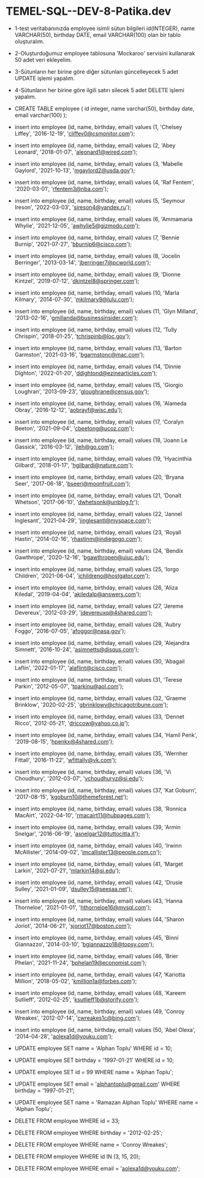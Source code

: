 # TEMEL-SQL--DEV-8-Patika.dev
- 1-test veritabanınızda employee isimli sütun bilgileri id(INTEGER), name VARCHAR(50), birthday DATE, email VARCHAR(100) olan bir tablo oluşturalım.
- 2-Oluşturduğumuz employee tablosuna 'Mockaroo' servisini kullanarak 50 adet veri ekleyelim.
- 3-Sütunların her birine göre diğer sütunları güncelleyecek 5 adet UPDATE işlemi yapalım.
- 4-Sütunların her birine göre ilgili satırı silecek 5 adet DELETE işlemi yapalım.
- CREATE TABLE employee (
    id integer,
    name varchar(50),
    birthday date,
    email varchar(100)
);
- insert into employee (id, name, birthday, email) values (1, 'Chelsey Liffey', '2016-12-19', 'cliffey0@csmonitor.com');
- insert into employee (id, name, birthday, email) values (2, 'Abey Leonard', '2018-01-07', 'aleonard1@wired.com');
- insert into employee (id, name, birthday, email) values (3, 'Mabelle Gaylord', '2021-10-13', 'mgaylord2@usda.gov');
- insert into employee (id, name, birthday, email) values (4, 'Raf Fentem', '2020-03-01', 'rfentem3@nba.com');
- insert into employee (id, name, birthday, email) values (5, 'Seymour Ireson', '2022-03-03', 'sireson4@yandex.ru');
- insert into employee (id, name, birthday, email) values (6, 'Ammamaria Whylie', '2021-12-05', 'awhylie5@gizmodo.com');
- insert into employee (id, name, birthday, email) values (7, 'Bennie Burnip', '2021-07-27', 'bburnip6@cisco.com');
- insert into employee (id, name, birthday, email) values (8, 'Jocelin Berringer', '2013-03-14', 'jberringer7@pcworld.com');
- insert into employee (id, name, birthday, email) values (9, 'Dionne Kintzel', '2019-07-12', 'dkintzel8@springer.com');
- insert into employee (id, name, birthday, email) values (10, 'Marla Kilmary', '2014-07-30', 'mkilmary9@lulu.com');
- insert into employee (id, name, birthday, email) values (11, 'Glyn Milland', '2013-02-16', 'gmillanda@businessinsider.com');
- insert into employee (id, name, birthday, email) values (12, 'Tully Chrispin', '2018-01-25', 'tchrispinb@loc.gov');
- insert into employee (id, name, birthday, email) values (13, 'Barton Garmston', '2021-03-16', 'bgarmstonc@mac.com');
- insert into employee (id, name, birthday, email) values (14, 'Dinnie Dighton', '2022-01-20', 'ddightond@ezinearticles.com');
- insert into employee (id, name, birthday, email) values (15, 'Giorgio Loughran', '2013-09-23', 'gloughrane@census.gov');
- insert into employee (id, name, birthday, email) values (16, 'Alameda Obray', '2016-12-12', 'aobrayf@wisc.edu');
- insert into employee (id, name, birthday, email) values (17, 'Coralyn Beeton', '2021-09-04', 'cbeetong@ucoz.com');
- insert into employee (id, name, birthday, email) values (18, 'Joann Le Gassick', '2016-03-12', 'jleh@go.com');
- insert into employee (id, name, birthday, email) values (19, 'Hyacinthia Gilbard', '2018-01-17', 'hgilbardi@nature.com');
- insert into employee (id, name, birthday, email) values (20, 'Bryana Seer', '2017-06-18', 'bseerj@moonfruit.com');
- insert into employee (id, name, birthday, email) values (21, 'Donalt Whetson', '2017-06-10', 'dwhetsonk@unblog.fr');
- insert into employee (id, name, birthday, email) values (22, 'Jannel Inglesant', '2021-04-29', 'jinglesantl@myspace.com');
- insert into employee (id, name, birthday, email) values (23, 'Royall Hastin', '2014-02-16', 'rhastinm@indiegogo.com');
- insert into employee (id, name, birthday, email) values (24, 'Bendix Gawthrope', '2020-12-16', 'bgawthropen@uiuc.edu');
- insert into employee (id, name, birthday, email) values (25, 'Iorgo Children', '2021-06-04', 'ichildreno@hostgator.com');
- insert into employee (id, name, birthday, email) values (26, 'Aliza Kiledal', '2019-04-04', 'akiledalp@answers.com');
- insert into employee (id, name, birthday, email) values (27, 'Jereme Devereux', '2012-03-29', 'jdevereuxq@4shared.com');
- insert into employee (id, name, birthday, email) values (28, 'Aubry Foggo', '2016-07-05', 'afoggor@nasa.gov');
- insert into employee (id, name, birthday, email) values (29, 'Alejandra Simnett', '2016-10-24', 'asimnetts@disqus.com');
- insert into employee (id, name, birthday, email) values (30, 'Abagail Laflin', '2022-01-17', 'alaflint@cisco.com');
- insert into employee (id, name, birthday, email) values (31, 'Terese Parkin', '2012-05-07', 'tparkinu@aol.com');
- insert into employee (id, name, birthday, email) values (32, 'Graeme Brinklow', '2020-02-25', 'gbrinklowv@chicagotribune.com');
- insert into employee (id, name, birthday, email) values (33, 'Dennet Ricco', '2012-05-21', 'driccow@yahoo.co.jp');
- insert into employee (id, name, birthday, email) values (34, 'Hamil Penk', '2019-08-15', 'hpenkx@4shared.com');
- insert into employee (id, name, birthday, email) values (35, 'Wernher Fittall', '2016-11-22', 'wfittally@vk.com');
- insert into employee (id, name, birthday, email) values (36, 'Vi Choudhury', '2012-03-07', 'vchoudhuryz@si.edu');
- insert into employee (id, name, birthday, email) values (37, 'Kat Goburn', '2017-08-15', 'kgoburn10@themeforest.net');
- insert into employee (id, name, birthday, email) values (38, 'Ronnica MacAirt', '2022-04-10', 'rmacairt11@hubpages.com');
- insert into employee (id, name, birthday, email) values (39, 'Armin Snelgar', '2016-06-19', 'asnelgar12@tuttocitta.it');
- insert into employee (id, name, birthday, email) values (40, 'Irwinn McAllister', '2014-09-02', 'imcallister13@people.com.cn');
- insert into employee (id, name, birthday, email) values (41, 'Marget Larkin', '2021-07-21', 'mlarkin14@si.edu');
- insert into employee (id, name, birthday, email) values (42, 'Drusie Sulley', '2021-01-09', 'dsulley15@seesaa.net');
- insert into employee (id, name, birthday, email) values (43, 'Hanna Thorneloe', '2021-01-01', 'hthorneloe16@mysql.com');
- insert into employee (id, name, birthday, email) values (44, 'Sharon Joriot', '2014-06-21', 'sjoriot17@boston.com');
- insert into employee (id, name, birthday, email) values (45, 'Binni Giannazzo', '2014-03-10', 'bgiannazzo18@topsy.com');
- insert into employee (id, name, birthday, email) values (46, 'Brier Phelan', '2021-11-24', 'bphelan19@economist.com');
- insert into employee (id, name, birthday, email) values (47, 'Kariotta Million', '2018-05-02', 'kmillion1a@forbes.com');
- insert into employee (id, name, birthday, email) values (48, 'Kareem Sutlieff', '2012-02-25', 'ksutlieff1b@storify.com');
- insert into employee (id, name, birthday, email) values (49, 'Conroy Wreakes', '2012-07-14', 'cwreakes1c@bing.com');
- insert into employee (id, name, birthday, email) values (50, 'Abel Olexa', '2014-04-28', 'aolexa1d@youku.com');

- UPDATE employee
SET name = 'Alphan Toplu'
WHERE id = 10;

- UPDATE employee
SET birthday = '1997-01-21'
WHERE id = 10;

- UPDATE employee
SET id = 99
WHERE name = 'Alphan Toplu';

- UPDATE employee
SET email = 'alphantoplu@gmail.com'
WHERE birthday = '1997-01-21';

- UPDATE employee
SET name = 'Ramazan Alphan Toplu'
WHERE name = 'Alphan Toplu';

- DELETE FROM employee
WHERE id = 33;

- DELETE FROM employee
WHERE birthday = '2012-02-25';

- DELETE FROM employee
WHERE name = 'Conroy Wreakes';

- DELETE FROM employee
WHERE id IN (3, 15, 20);

- DELETE FROM employee
WHERE email = 'aolexa1d@youku.com';
